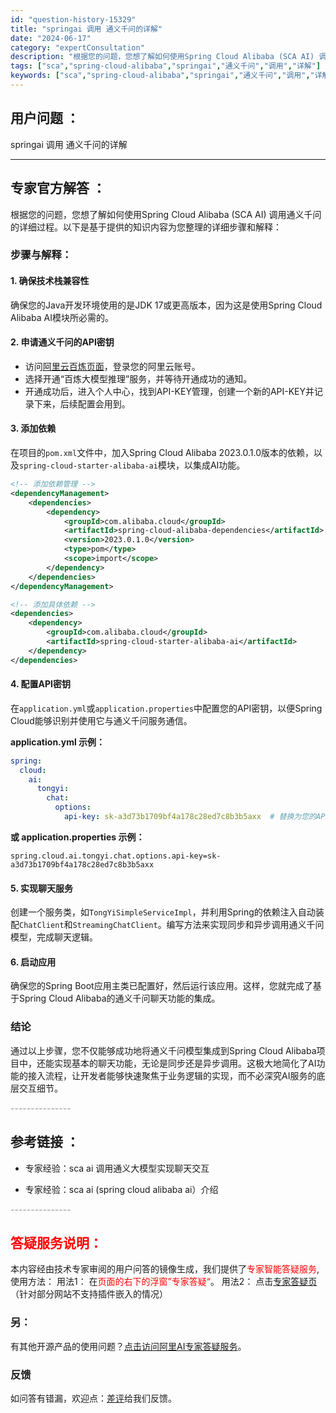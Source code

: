 ```yaml
---
id: "question-history-15329"
title: "springai 调用 通义千问的详解"
date: "2024-06-17"
category: "expertConsultation"
description: "根据您的问题，您想了解如何使用Spring Cloud Alibaba (SCA AI) 调用通义千问的详细过程。以下是基于提供的知识内容为您整理的详细步骤和解释：### 步骤与解释：#### 1. 确保技术栈兼容性确保您的Java开发环境使用的是JDK 17或更高版本，因为这是使用Spring C"
tags: ["sca","spring-cloud-alibaba","springai","通义千问","调用","详解"]
keywords: ["sca","spring-cloud-alibaba","springai","通义千问","调用","详解"]
---
```


## 用户问题 ： 
 springai 调用 通义千问的详解  

---------------
## 专家官方解答 ：

根据您的问题，您想了解如何使用Spring Cloud Alibaba (SCA AI) 调用通义千问的详细过程。以下是基于提供的知识内容为您整理的详细步骤和解释：

### 步骤与解释：

#### 1. 确保技术栈兼容性
确保您的Java开发环境使用的是JDK 17或更高版本，因为这是使用Spring Cloud Alibaba AI模块所必需的。

#### 2. 申请通义千问的API密钥
- 访问[阿里云百炼页面](https://www.aliyun.com/product/bailian)，登录您的阿里云账号。
- 选择开通“百炼大模型推理”服务，并等待开通成功的通知。
- 开通成功后，进入个人中心，找到API-KEY管理，创建一个新的API-KEY并记录下来，后续配置会用到。

#### 3. 添加依赖
在项目的`pom.xml`文件中，加入Spring Cloud Alibaba 2023.0.1.0版本的依赖，以及`spring-cloud-starter-alibaba-ai`模块，以集成AI功能。

```xml
<!-- 添加依赖管理 -->
<dependencyManagement>
    <dependencies>
        <dependency>
            <groupId>com.alibaba.cloud</groupId>
            <artifactId>spring-cloud-alibaba-dependencies</artifactId>
            <version>2023.0.1.0</version>
            <type>pom</type>
            <scope>import</scope>
        </dependency>
    </dependencies>
</dependencyManagement>

<!-- 添加具体依赖 -->
<dependencies>
    <dependency>
        <groupId>com.alibaba.cloud</groupId>
        <artifactId>spring-cloud-starter-alibaba-ai</artifactId>
    </dependency>
</dependencies>
```

#### 4. 配置API密钥
在`application.yml`或`application.properties`中配置您的API密钥，以便Spring Cloud能够识别并使用它与通义千问服务通信。

**application.yml 示例：**
```yaml
spring:
  cloud:
    ai:
      tongyi:
        chat:
          options:
            api-key: sk-a3d73b1709bf4a178c28ed7c8b3b5axx  # 替换为您的API-KEY
```

**或 application.properties 示例：**
```properties
spring.cloud.ai.tongyi.chat.options.api-key=sk-a3d73b1709bf4a178c28ed7c8b3b5axx
```

#### 5. 实现聊天服务
创建一个服务类，如`TongYiSimpleServiceImpl`，并利用Spring的依赖注入自动装配`ChatClient`和`StreamingChatClient`。编写方法来实现同步和异步调用通义千问模型，完成聊天逻辑。

#### 6. 启动应用
确保您的Spring Boot应用主类已配置好，然后运行该应用。这样，您就完成了基于Spring Cloud Alibaba的通义千问聊天功能的集成。

### 结论
通过以上步骤，您不仅能够成功地将通义千问模型集成到Spring Cloud Alibaba项目中，还能实现基本的聊天功能，无论是同步还是异步调用。这极大地简化了AI功能的接入流程，让开发者能够快速聚焦于业务逻辑的实现，而不必深究AI服务的底层交互细节。


<font color="#949494">---------------</font> 


## 参考链接 ：

* 专家经验：sca ai 调用通义大模型实现聊天交互 
 
 * 专家经验：sca ai (spring cloud alibaba ai）介绍 


 <font color="#949494">---------------</font> 
 


## <font color="#FF0000">答疑服务说明：</font> 

本内容经由技术专家审阅的用户问答的镜像生成，我们提供了<font color="#FF0000">专家智能答疑服务</font>,使用方法：
用法1： 在<font color="#FF0000">页面的右下的浮窗”专家答疑“</font>。
用法2： 点击[专家答疑页](https://answer.opensource.alibaba.com/docs/intro)（针对部分网站不支持插件嵌入的情况）
### 另：


有其他开源产品的使用问题？[点击访问阿里AI专家答疑服务](https://answer.opensource.alibaba.com/docs/intro)。
### 反馈
如问答有错漏，欢迎点：[差评](https://ai.nacos.io/user/feedbackByEnhancerGradePOJOID?enhancerGradePOJOId=15604)给我们反馈。
